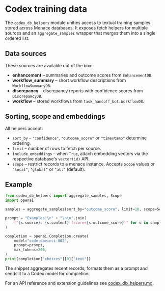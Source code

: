 # Codex training data

The `codex_db_helpers` module unifies access to textual training samples stored across Menace databases. It exposes fetch helpers for multiple sources and an `aggregate_samples` wrapper that merges them into a single ordered list.

## Data sources

These sources are available out of the box:

- **enhancement** – summaries and outcome scores from `EnhancementDB`.
- **workflow_summary** – short workflow descriptions from `WorkflowSummaryDB`.
- **discrepancy** – discrepancy reports with confidence scores from `DiscrepancyDB`.
- **workflow** – stored workflows from `task_handoff_bot.WorkflowDB`.

## Sorting, scope and embeddings

All helpers accept:

- `sort_by` – `"confidence"`, `"outcome_score"` or `"timestamp"` determine ordering.
- `limit` – number of rows to fetch per source.
- `include_embeddings` – when `True`, attach embedding vectors via the respective database's `vector(id)` API.
- `scope` – restrict records to a menace instance. Accepts `Scope` values or
  `"local"`, `"global"` or `"all"` (default).

## Example

```python
from codex_db_helpers import aggregate_samples, Scope
import openai

samples = aggregate_samples(sort_by="outcome_score", limit=10, scope=Scope.LOCAL)

prompt = "Examples:\n" + "\n\n".join(
    f"{s.source}: {s.content} (score={s.outcome_score})" for s in samples
)

completion = openai.Completion.create(
    model="code-davinci-002",
    prompt=prompt,
    max_tokens=200,
)
print(completion["choices"][0]["text"])
```

The snippet aggregates recent records, formats them as a prompt and sends it to a Codex model for completion.

For an API reference and extension guidelines see [codex_db_helpers.md](codex_db_helpers.md).
